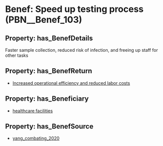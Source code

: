 # Benef: __Speed up testing process__ (PBN__Benef_103)

## Property: has_BenefDetails

Faster sample collection, reduced risk of infection, and freeing up staff for other tasks

## Property: has_BenefReturn

* [Increased operational efficiency and reduced labor costs](../BenefReturn/PBN__BenefReturn_101)

## Property: has_Beneficiary

* [healthcare facilities](../Stakeholder/PBN__Stakeholder_33)

## Property: has_BenefSource

* [yang_combating_2020](../Article/PBN__Article_23)

